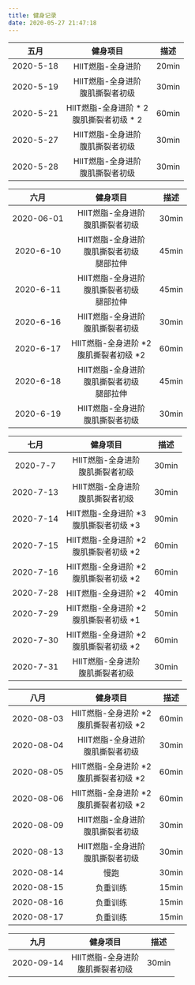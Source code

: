 ```yaml
---
title: 健身记录
date: 2020-05-27 21:47:18
---
```


五月 | 健身项目 | 描述 |
:---:|:---:|:---:|
2020-5-18 | HIIT燃脂-全身进阶 | 20min
2020-5-19 | HIIT燃脂-全身进阶 <br> 腹肌撕裂者初级 | 30min
2020-5-21 | HIIT燃脂-全身进阶 * 2 <br> 腹肌撕裂者初级 * 2 | 60min
2020-5-27 | HIIT燃脂-全身进阶 <br> 腹肌撕裂者初级 | 30min
2020-5-28 | HIIT燃脂-全身进阶 <br> 腹肌撕裂者初级 | 30min

六月 | 健身项目 | 描述 |
:---:|:---:|:---:|
2020-06-01 | HIIT燃脂-全身进阶 <br> 腹肌撕裂者初级 | 30min |
2020-6-10 | HIIT燃脂-全身进阶 <br> 腹肌撕裂者初级 <br> 腿部拉伸 | 45min |
2020-6-11 | HIIT燃脂-全身进阶 <br> 腹肌撕裂者初级 <br> 腿部拉伸 | 45min |
2020-6-16 | HIIT燃脂-全身进阶 <br> 腹肌撕裂者初级 | 30min |
2020-6-17 | HIIT燃脂-全身进阶 *2 <br> 腹肌撕裂者初级 *2 | 60min |
2020-6-18 | HIIT燃脂-全身进阶 <br> 腹肌撕裂者初级 <br> 腿部拉伸 | 45min |
2020-6-19 | HIIT燃脂-全身进阶 <br> 腹肌撕裂者初级 | 30min |

七月 | 健身项目 | 描述 |
:---:|:---:|:---:|
2020-7-7 | HIIT燃脂-全身进阶 <br> 腹肌撕裂者初级 | 30min |
2020-7-13 | HIIT燃脂-全身进阶 <br> 腹肌撕裂者初级 | 30min |
2020-7-14 | HIIT燃脂-全身进阶 *3 <br> 腹肌撕裂者初级 *3 | 90min |
2020-7-15 | HIIT燃脂-全身进阶 *2 <br> 腹肌撕裂者初级 *2 | 60min |
2020-7-16 | HIIT燃脂-全身进阶 *2 <br> 腹肌撕裂者初级 *2 | 60min |
2020-7-28 | HIIT燃脂-全身进阶 *2 | 40min |
2020-7-29 | HIIT燃脂-全身进阶 *2 <br> 腹肌撕裂者初级 *1 | 50min |
2020-7-30 | HIIT燃脂-全身进阶 *2 <br> 腹肌撕裂者初级 *2 | 60min |
2020-7-31 | HIIT燃脂-全身进阶 <br> 腹肌撕裂者初级 | 30min |

八月 | 健身项目 | 描述 |
:---:|:---:|:---:|
2020-08-03 | HIIT燃脂-全身进阶 *2 <br> 腹肌撕裂者初级 *2 | 60min |
2020-08-04 | HIIT燃脂-全身进阶 <br> 腹肌撕裂者初级 | 30min |
2020-08-05 | HIIT燃脂-全身进阶 *2 <br> 腹肌撕裂者初级 *2 | 60min |
2020-08-06 | HIIT燃脂-全身进阶 *2 <br> 腹肌撕裂者初级 *2 | 60min |
2020-08-09 | HIIT燃脂-全身进阶 <br> 腹肌撕裂者初级 | 30min |
2020-08-13 | HIIT燃脂-全身进阶 <br> 腹肌撕裂者初级 | 30min |
2020-08-14 | 慢跑 | 30min |
2020-08-15 | 负重训练 | 15min |
2020-08-16 | 负重训练 | 15min |
2020-08-17 | 负重训练 | 15min |

九月 | 健身项目 | 描述 |
:---:|:---:|:---:|
2020-09-14 | HIIT燃脂-全身进阶 <br> 腹肌撕裂者初级 | 30min |
